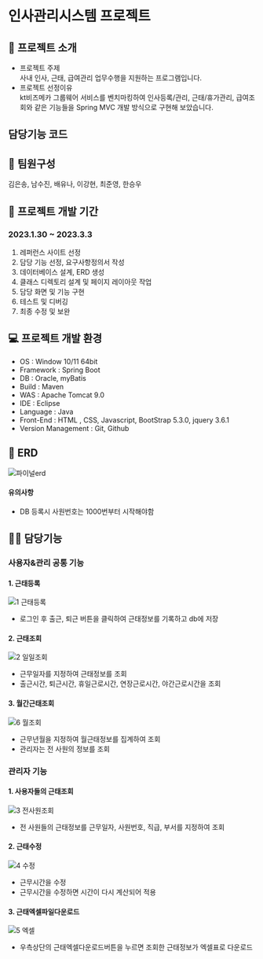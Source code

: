 # 인사관리시스템 프로젝트
## :mega: 프로젝트 소개
- 프로젝트 주제  
   사내 인사, 근태, 급여관리 업무수행을 지원하는 프로그램입니다.
- 프로젝트 선정이유  
   kt비즈메카 그룹웨어 서비스를 벤치마킹하여 인사등록/관리, 근태/휴가관리, 급여조회와 같은 기능들을 Spring MVC 개발 방식으로 구현해 보았습니다.
## 담당기능 코드

## :raised_hands: 팀원구성  
김은송, 남수진, 배유나, 이강현, 최준영, 한승우
## :calendar: 프로젝트 개발 기간  
### 2023.1.30 ~ 2023.3.3
1. 레퍼런스 사이트 선정
2. 담당 기능 선정, 요구사항정의서 작성
3. 데이터베이스 설계, ERD 생성
4. 클래스 디렉토리 설계 및 페이지 레이아웃 작업
5. 담당 화면 및 기능 구현
6. 테스트 및 디버깅
7. 최종 수정 및 보완
## :computer: 프로젝트 개발 환경
- OS : Window 10/11 64bit
- Framework : Spring Boot
- DB : Oracle, myBatis
- Build : Maven
- WAS : Apache Tomcat 9.0
- IDE : Eclipse
- Language : Java
- Front-End : HTML , CSS, Javascript, BootStrap 5.3.0, jquery 3.6.1
- Version Management : Git, Github
## :floppy_disk: ERD
![파이널erd](https://github.com/yunabb/final-project/assets/115030323/dba36647-2473-4f58-9106-e9ef5a7c6b9b)
#### 유의사항
- DB 등록시 사원번호는 1000번부터 시작해야함
## 👩‍💻 담당기능
### 사용자&관리 공통 기능
#### 1. 근태등록
![1 근태등록](https://github.com/yunabb/final-project/assets/115030323/fc9667f3-2229-48a4-94d5-b7deb9207263)
- 로그인 후 출근, 퇴근 버튼을 클릭하여 근태정보를 기록하고 db에 저장
#### 2. 근태조회
![2 일일조회](https://github.com/yunabb/final-project/assets/115030323/9a190d02-c727-4509-bce5-30671e0c89dd)
- 근무일자를 지정하여 근태정보를 조회
- 출근시간, 퇴근시간, 휴일근로시간, 연장근로시간, 야간근로시간을 조회
#### 3. 월간근태조회
![6 월조회](https://github.com/yunabb/final-project/assets/115030323/56341e40-f777-4bd3-8b31-adacfbfc2f72)
- 근무년월을 지정하여 월근태정보를 집계하여 조회
- 관리자는 전 사원의 정보를 조회
### 관리자 기능
#### 1. 사용자들의 근태조회
![3 전사원조회](https://github.com/yunabb/final-project/assets/115030323/584d668f-b6c5-4f6f-a7ab-b490eee5a136)
- 전 사원들의 근태정보를 근무일자, 사원번호, 직급, 부서를 지정하여 조회
#### 2. 근태수정
![4 수정](https://github.com/yunabb/final-project/assets/115030323/b773a896-6796-43fb-b65b-01c08c8a7531)
- 근무시간을 수정
- 근무시간을 수정하면 시간이 다시 계산되어 적용
#### 3. 근태엑셀파일다운로드
![5 엑셀](https://github.com/yunabb/final-project/assets/115030323/64d9ffc5-2d28-4d9e-9d97-9ef5afed7423)
- 우측상단의 근태엑셀다운로드버튼을 누르면 조회한 근태정보가 엑셀표로 다운로드
